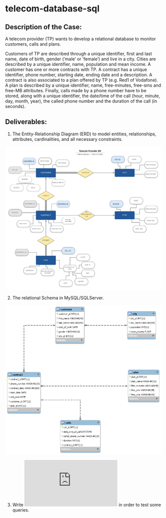 # telecom-database-sql

## Description of the Case:
A telecom provider (TP) wants to develop a relational database to monitor customers, calls and plans.

Customers of TP are described through a unique identifier, first and last name, date of birth, gender (‘male’ or
‘female’) and live in a city. Cities are described by a unique identifier, name, population and mean income. A
customer has one or more contracts with TP. A contract has a unique identifier, phone number, starting date,
ending date and a description. A contract is also associated to a plan offered by TP (e.g. Red1 of Vodafone). A
plan is described by a unique identifier, name, free-minutes, free-sms and free-MB attributes. Finally, calls made
by a phone number have to be stored, along with a unique identifier, the date/time of the call (hour, minute, day,
month, year), the called phone number and the duration of the call (in seconds).

## Deliverables:
1. Τhe Entity-Relationship Diagram (ERD) to model entities, relationships, attributes, cardinalities,
and all necessary constraints. 

![alt text](https://github.com/AthinaSpanou/telecom-database-sql/blob/main/ERD.png)

2. The relational Schema in MySQL/SQLServer.

![alt text](https://github.com/AthinaSpanou/telecom-database-sql/blob/main/Relationship%20Schema%20Model.png)

3. Write ![SQL Code](https://github.com/AthinaSpanou/telecom-database-sql/blob/main/sql_queries.sql) in order to test some queries.
